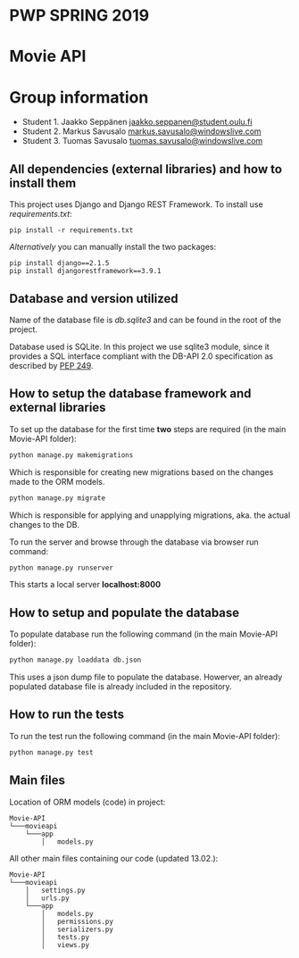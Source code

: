 # PWP SPRING 2019
# Movie API
# Group information
* Student 1. Jaakko Seppänen jaakko.seppanen@student.oulu.fi
* Student 2. Markus Savusalo markus.savusalo@windowslive.com
* Student 3. Tuomas Savusalo tuomas.savusalo@windowslive.com


## All dependencies (external libraries) and how to install them
This project uses Django and Django REST Framework.
To install use *requirements.txt*:
```
pip install -r requirements.txt
```
*Alternatively* you can manually install the two packages:
```
pip install django==2.1.5
pip install djangorestframework==3.9.1
```

## Database and version utilized
Name of the database file is *db.sqlite3* and can be found in the root of the project.

Database used is SQLite. In this project we use sqlite3 module, since it provides a SQL interface compliant with the DB-API 2.0 specification as described by [PEP 249](https://www.python.org/dev/peps/pep-0249/).
## How to setup the database framework and external libraries
To set up the database for the first time **two** steps are required (in the main Movie-API folder):
```python
python manage.py makemigrations
```
Which is responsible for creating new migrations based on the changes made to the ORM models.
```python
python manage.py migrate
```
Which is responsible for applying and unapplying migrations, aka. the actual changes to the DB.

To run the server and browse through the database via browser run command:
```python
python manage.py runserver
```
This starts a local server **localhost:8000**

## How to setup and populate the database
To populate database run the following command (in the main Movie-API folder):
```python
python manage.py loaddata db.json
```
This uses a json dump file to populate the database. Howerver, an already populated database file is already included in the repository.
## How to run the tests
To run the test run the following command (in the main Movie-API folder):
```python
python manage.py test
```
## Main files
Location of ORM models (code) in project:
```
Movie-API  
└───movieapi
    └───app
        │   models.py
```        

All other main files containing our code (updated 13.02.):
```
Movie-API  
└───movieapi
    │   settings.py
    │   urls.py
    └───app
        │   models.py
        │   permissions.py
        │   serializers.py
        │   tests.py
        │   views.py
```    
